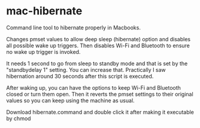# mac-hibernate
Command line tool to hibernate properly in Macbooks.

Changes pmset values to allow deep sleep (hibernate) option and disables all possible wake up triggers. Then disables Wi-Fi and Bluetooth to ensure no wake up trigger is invoked. 

It needs 1 second to go from sleep to standby mode and that is set by the "standbydelay 1" setting. You can increase that. Practically I saw hibernation around 30 seconds after this script is executed. 

After waking up, you can have the options to keep Wi-Fi and Bluetooth closed or turn them open. Then it reverts the pmset settings to their original values so you can keep using the machine as usual. 

Download hibernate.command and double click it after making it executable by chmod
